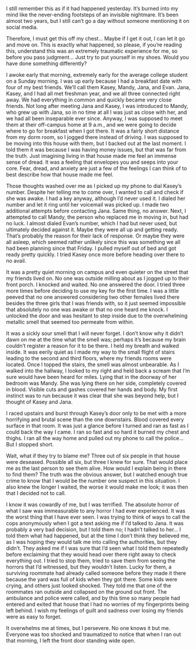 I still remember this as if it had happened yesterday. It’s burned into my mind like the never-ending footsteps of an invisible nightmare. It’s been almost two years, but I still can’t go a day without someone mentioning it on social media.

Therefore, I must get this off my chest... Maybe if I get it out, I can let it go and move on. This is exactly what happened, so please, if you’re reading this, understand this was an extremely traumatic experience for me, so before you pass judgment... Just try to put yourself in my shoes. Would you have done something differently? 

I awoke early that morning, extremely early for the average college student on a Sunday morning. I was up early because I had a breakfast date with four of my best friends. We’ll call them Kasey, Mandy, Jana, and Evan. Jana, Kasey, and I had all met freshman year, and we all three connected right away. We had everything in common and quickly became very close friends. Not long after meeting Jana and Kasey, I was introduced to Mandy, who grew up with Jana, so in no time at all I was just as close with her, and we had all been inseparable ever since. Anyway, I was supposed to meet them at their off-campus home at 9 a.m., and we were going to decide where to go for breakfast when I got there. It was a fairly short distance from my dorm room, so I jogged there instead of driving. I was supposed to be moving into this house with them, but I backed out at the last moment. I told them it was because I was having money issues, but that was far from the truth. Just imagining living in that house made me feel an immense sense of dread. It was a feeling that envelopes you and seeps into your core. Fear, dread, and anxiety are just a few of the feelings I can think of to best describe how that house made me feel.

Those thoughts washed over me as I picked up my phone to dial Kasey’s number. Despite her telling me to come over, I wanted to call and check if she was awake. I had a key anyway, although I’d never used it. I dialed her number and let it ring until her voicemail was picked up. I made two additional attempts before contacting Jana. Same thing, no answer. Next, I attempted to call Mandy, the person who replaced me in moving in, but had no luck. I almost dialed Evan’s number, which I had but never used, but ultimately decided against it. Maybe they were all up and getting ready. That’s probably the reason for their lack of response. Or maybe they were all asleep, which seemed rather unlikely since this was something we all had been planning since that Friday. I pulled myself out of bed and got ready pretty quickly. I tried Kasey once more before heading over there to no avail. 

It was a pretty quiet morning on campus and even quieter on the street that my friends lived on. No one was outside milling about as I jogged up to their front porch. I knocked and waited. No one answered the door. I tried three more times before deciding to use my key for the first time. I was a little peeved that no one answered considering two other females lived there besides the three girls that I was friends with, so it just seemed impossible that absolutely no one was awake or that no one heard me knock. I unlocked the door and was hesitant to step inside due to the overwhelming metallic smell that seemed too permeate from within.

It was a sickly sour smell that I will never forget. I don’t know why it didn’t dawn on me at the time what the smell was; perhaps it’s because my brain couldn’t register a reason for it to be there. I held my breath and walked inside. It was eerily quiet as I made my way to the small flight of stairs leading to the second and third floors, where my friends rooms were located. Once I topped the stairs, the smell was almost unbearable. As I walked into the hallway, I looked to my right and held back a scream that I’m sure would have been heard for miles. Lying that in the doorway of her bedroom was Mandy. She was lying there on her side, completely covered in blood. Visible cuts and gashes covered her hands and body. My first instinct was to run because it was clear that she was beyond help, but I thought of Kasey and Jana. 

I raced upstairs and burst through Kasey’s door only to be met with a more horrifying and brutal scene than the one downstairs. Blood covered every surface in that room. It was just a glance before I turned and ran as fast as I could back the way I came. I ran so fast and so hard it burned my chest and thighs. I ran all the way home and pulled out my phone to call the police... But I stopped short.

Wait, what if they try to blame me? Three out of six people in that house were deseased. Possible all six, but three I knew for sure. That would place me as the last person to see them alive. How would I explain being in there to find them? The truth was the obvious answer, but I watched enough true crime to know that I would be the number one suspect in this situation. I also knew the longer I waited, the worse it would make me look; it was then that I decided not to call. 

I know it was cowardly of me, but I was terrified. The absolute horror of what I saw was immeasurable to any horror I had ever experienced. It was the worst thing that I have ever seen. I was trying to think of ways to call the cops anonymously when I got a text asking me if I’d talked to Jana. It was probably a very bad decision, but I told them no; I hadn’t talked to her... I told them what had happened, but at the time I don’t think they believed me, as I was hoping they would talk me into calling the authorities, but they didn’t. They asked me if I was sure that I’d seen what I told them repeatedly before exclaiming that they would head over there right away to check everything out. I tried to stop them, tried to save them from seeing the horrors that I’d witnessed, but they wouldn’t listen. Lucky for them, a surviving roommate had already called someone before they made it there because the yard was full of kids when they got there. Some kids were crying, and others just looked shocked. They told me that one of the roommates ran outside and collapsed on the ground out front. The ambulance and police were called, and by this time so many people had entered and exited that house that I had no worries of my fingerprints being left behind. I wish my feelings of guilt and sadness over losing my friends were as easy to forget.

It overwhelms me at times, but I persevere. No one knows it but me. Everyone was too shocked and traumatized to notice that when I ran out that morning, I left the front door standing wide open.
